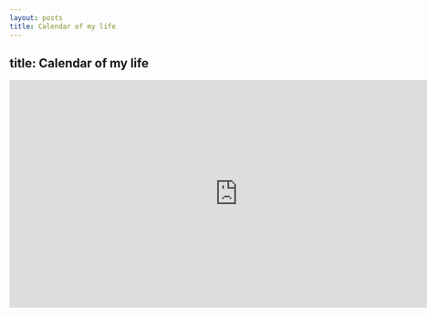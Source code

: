 ```yaml
---
layout: posts
title: Calendar of my life
---
```

title: Calendar of my life
---


<iframe src="https://docs.google.com/spreadsheets/d/e/2PACX-1vTvCa8IdBkOTnzVnHcKircbI3q8gx4hBAXmfwktNHa4-l1OHjlCiYWaDc1KlmCE1fEuz0FaWClk_4Zt/pubhtml" style="border: 0" width="800" height="400" frameborder="0" scrolling="no"></iframe>